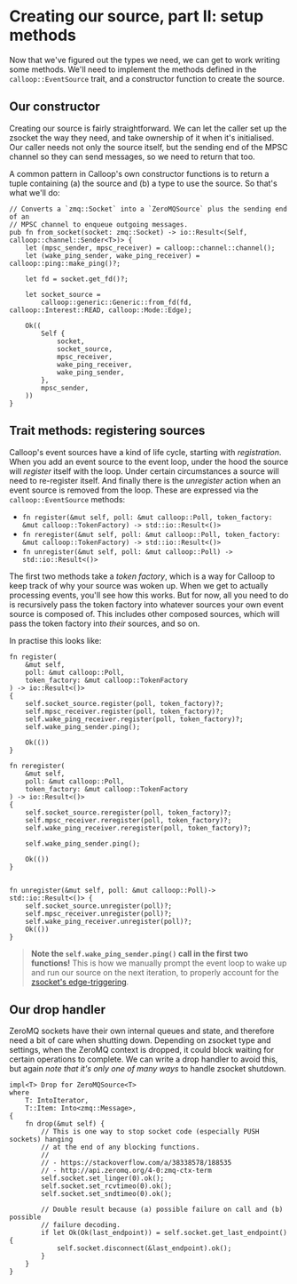 # Creating our source, part II: setup methods

Now that we've figured out the types we need, we can get to work writing some methods. We'll need to implement the methods defined in the `calloop::EventSource` trait, and a constructor function to create the source.

## Our constructor

Creating our source is fairly straightforward. We can let the caller set up the zsocket the way they need, and take ownership of it when it's initialised. Our caller needs not only the source itself, but the sending end of the MPSC channel so they can send messages, so we need to return that too.

A common pattern in Calloop's own constructor functions is to return a tuple containing (a) the source and (b) a type to use the source. So that's what we'll do:

```rust,noplayground
// Converts a `zmq::Socket` into a `ZeroMQSource` plus the sending end of an
// MPSC channel to enqueue outgoing messages.
pub fn from_socket(socket: zmq::Socket) -> io::Result<(Self, calloop::channel::Sender<T>)> {
    let (mpsc_sender, mpsc_receiver) = calloop::channel::channel();
    let (wake_ping_sender, wake_ping_receiver) = calloop::ping::make_ping()?;

    let fd = socket.get_fd()?;

    let socket_source =
        calloop::generic::Generic::from_fd(fd, calloop::Interest::READ, calloop::Mode::Edge);

    Ok((
        Self {
            socket,
            socket_source,
            mpsc_receiver,
            wake_ping_receiver,
            wake_ping_sender,
        },
        mpsc_sender,
    ))
}
```


## Trait methods: registering sources

Calloop's event sources have a kind of life cycle, starting with *registration*. When you add an event source to the event loop, under the hood the source will *register* itself with the loop. Under certain circumstances a source will need to re-register itself. And finally there is the *unregister* action when an event source is removed from the loop. These are expressed via the `calloop::EventSource` methods:

- `fn register(&mut self, poll: &mut calloop::Poll, token_factory: &mut calloop::TokenFactory) -> std::io::Result<()>`
- `fn reregister(&mut self, poll: &mut calloop::Poll, token_factory: &mut calloop::TokenFactory) -> std::io::Result<()>`
- `fn unregister(&mut self, poll: &mut calloop::Poll) -> std::io::Result<()>`

The first two methods take a *token factory*, which is a way for Calloop to keep track of why your source was woken up. When we get to actually processing events, you'll see how this works. But for now, all you need to do is recursively pass the token factory into whatever sources your own event source is composed of. This includes other composed sources, which will pass the token factory into *their* sources, and so on.

In practise this looks like:

```rust,noplayground
fn register(
    &mut self,
    poll: &mut calloop::Poll,
    token_factory: &mut calloop::TokenFactory
) -> io::Result<()>
{
    self.socket_source.register(poll, token_factory)?;
    self.mpsc_receiver.register(poll, token_factory)?;
    self.wake_ping_receiver.register(poll, token_factory)?;
    self.wake_ping_sender.ping();

    Ok(())
}

fn reregister(
    &mut self,
    poll: &mut calloop::Poll,
    token_factory: &mut calloop::TokenFactory
) -> io::Result<()>
{
    self.socket_source.reregister(poll, token_factory)?;
    self.mpsc_receiver.reregister(poll, token_factory)?;
    self.wake_ping_receiver.reregister(poll, token_factory)?;

    self.wake_ping_sender.ping();

    Ok(())
}


fn unregister(&mut self, poll: &mut calloop::Poll)-> std::io::Result<()> {
    self.socket_source.unregister(poll)?;
    self.mpsc_receiver.unregister(poll)?;
    self.wake_ping_receiver.unregister(poll)?;
    Ok(())
}
```

> **Note the `self.wake_ping_sender.ping()` call in the first two functions!** This is how we manually prompt the event loop to wake up and run our source on the next iteration, to properly account for the [zsocket's edge-triggering](ch03-01-composition.md#the-wakeup-call).

## Our drop handler

ZeroMQ sockets have their own internal queues and state, and therefore need a bit of care when shutting down. Depending on zsocket type and settings, when the ZeroMQ context is dropped, it could block waiting for certain operations to complete. We can write a drop handler to avoid this, but again *note that it's only one of many ways* to handle zsocket shutdown.

```rust,noplayground
impl<T> Drop for ZeroMQSource<T>
where
    T: IntoIterator,
    T::Item: Into<zmq::Message>,
{
    fn drop(&mut self) {
        // This is one way to stop socket code (especially PUSH sockets) hanging
        // at the end of any blocking functions.
        //
        // - https://stackoverflow.com/a/38338578/188535
        // - http://api.zeromq.org/4-0:zmq-ctx-term
        self.socket.set_linger(0).ok();
        self.socket.set_rcvtimeo(0).ok();
        self.socket.set_sndtimeo(0).ok();

        // Double result because (a) possible failure on call and (b) possible
        // failure decoding.
        if let Ok(Ok(last_endpoint)) = self.socket.get_last_endpoint() {
            self.socket.disconnect(&last_endpoint).ok();
        }
    }
}
```
